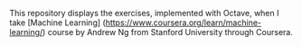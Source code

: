 
This repository displays the exercises, implemented with Octave, when I take [Machine Learning] (https://www.coursera.org/learn/machine-learning/) course by Andrew Ng from Stanford University through Coursera. 
